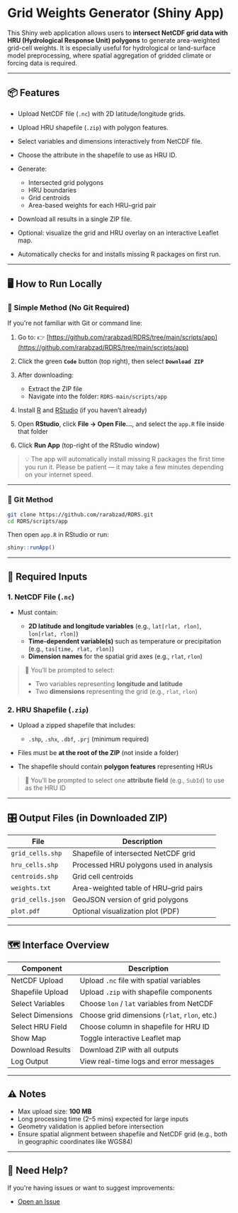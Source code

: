 # Grid Weights Generator (Shiny App)

This Shiny web application allows users to **intersect NetCDF grid data with HRU (Hydrological Response Unit) polygons** to generate area-weighted grid-cell weights. It is especially useful for hydrological or land-surface model preprocessing, where spatial aggregation of gridded climate or forcing data is required.

---

## 📦 Features

* Upload NetCDF file (`.nc`) with 2D latitude/longitude grids.
* Upload HRU shapefile (`.zip`) with polygon features.
* Select variables and dimensions interactively from NetCDF file.
* Choose the attribute in the shapefile to use as HRU ID.
* Generate:

  * Intersected grid polygons
  * HRU boundaries
  * Grid centroids
  * Area-based weights for each HRU–grid pair
* Download all results in a single ZIP file.
* Optional: visualize the grid and HRU overlay on an interactive Leaflet map.
* Automatically checks for and installs missing R packages on first run.

---

## 🖥️ How to Run Locally

### 🔹 Simple Method (No Git Required)

If you're not familiar with Git or command line:

1. Go to:
   👉 [https://github.com/rarabzad/RDRS/tree/main/scripts/app](https://github.com/rarabzad/RDRS/tree/main/scripts/app)

2. Click the green **`Code`** button (top right), then select **`Download ZIP`**

3. After downloading:

   * Extract the ZIP file
   * Navigate into the folder:
     `RDRS-main/scripts/app`

4. Install [R](https://cran.r-project.org/) and [RStudio](https://posit.co/download/rstudio-desktop/) (if you haven’t already)

5. Open **RStudio**, click **File → Open File...**, and select the `app.R` file inside that folder

6. Click **Run App** (top-right of the RStudio window)

> 💡 The app will automatically install missing R packages the first time you run it. Please be patient — it may take a few minutes depending on your internet speed.

---

### 🔹 Git Method

```bash
git clone https://github.com/rarabzad/RDRS.git
cd RDRS/scripts/app
```

Then open `app.R` in RStudio or run:

```r
shiny::runApp()
```

---

## 📁 Required Inputs

### 1. NetCDF File (`.nc`)

* Must contain:

  * **2D latitude and longitude variables** (e.g., `lat[rlat, rlon]`, `lon[rlat, rlon]`)
  * **Time-dependent variable(s)** such as temperature or precipitation (e.g., `tas[time, rlat, rlon]`)
  * **Dimension names** for the spatial grid axes (e.g., `rlat`, `rlon`)

> 📝 You’ll be prompted to select:
>
> * Two variables representing **longitude and latitude**
> * Two **dimensions** representing the grid (e.g., `rlat`, `rlon`)

### 2. HRU Shapefile (`.zip`)

* Upload a zipped shapefile that includes:

  * `.shp`, `.shx`, `.dbf`, `.prj` (minimum required)
* Files must be **at the root of the ZIP** (not inside a folder)
* The shapefile should contain **polygon features** representing HRUs

> 📝 You’ll be prompted to select one **attribute field** (e.g., `SubId`) to use as the HRU ID

---

## 🎛️ Output Files (in Downloaded ZIP)

| File              | Description                             |
| ----------------- | --------------------------------------- |
| `grid_cells.shp`  | Shapefile of intersected NetCDF grid    |
| `hru_cells.shp`   | Processed HRU polygons used in analysis |
| `centroids.shp`   | Grid cell centroids                     |
| `weights.txt`     | Area-weighted table of HRU–grid pairs   |
| `grid_cells.json` | GeoJSON version of grid polygons        |
| `plot.pdf`        | Optional visualization plot (PDF)       |

---

## 🗺️ Interface Overview

| Component         | Description                                   |
| ----------------- | --------------------------------------------- |
| NetCDF Upload     | Upload `.nc` file with spatial variables      |
| Shapefile Upload  | Upload `.zip` with shapefile components       |
| Select Variables  | Choose `lon` / `lat` variables from NetCDF    |
| Select Dimensions | Choose grid dimensions (`rlat`, `rlon`, etc.) |
| Select HRU Field  | Choose column in shapefile for HRU ID         |
| Show Map          | Toggle interactive Leaflet map                |
| Download Results  | Download ZIP with all outputs                 |
| Log Output        | View real-time logs and error messages        |

---

## ⚠️ Notes

* Max upload size: **100 MB**
* Long processing time (2–5 mins) expected for large inputs
* Geometry validation is applied before intersection
* Ensure spatial alignment between shapefile and NetCDF grid (e.g., both in geographic coordinates like WGS84)

---

## 🙋 Need Help?

If you're having issues or want to suggest improvements:

* [Open an Issue](https://github.com/rarabzad/RDRS/issues)
